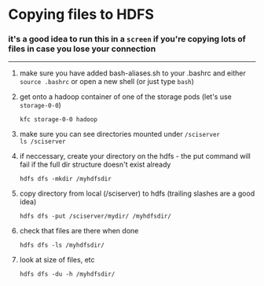# Copying files to HDFS

### it's a good idea to run this in a `screen` if you're copying lots of files in case you lose your connection

----


1. make sure you have added bash-aliases.sh to your .bashrc and either `source .bashrc` or open a new shell (or just type `bash`)


2. get onto a hadoop container of one of the storage pods (let's use `storage-0-0`)

	`kfc storage-0-0 hadoop`
    
3. make sure you can see directories mounted under `/sciserver`  
	`ls /sciserver`
	
4. if neccessary, create your directory on the hdfs - the put command will fail if the full dir structure doesn't exist already

	`hdfs dfs -mkdir /myhdfsdir`
    
5. copy directory from local (/sciserver) to hdfs (trailing slashes are a good idea)

	`hdfs dfs -put /sciserver/mydir/ /myhdfsdir/`
    
6. check that files are there when done

	`hdfs dfs -ls /myhdfsdir/`

7. look at size of files, etc

	`hdfs dfs -du -h /myhdfsdir/`





